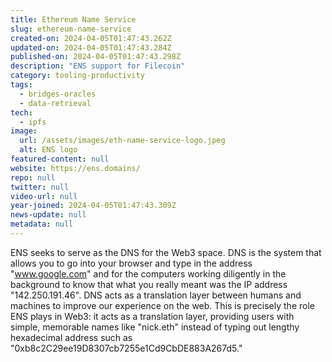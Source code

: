```yaml
---
title: Ethereum Name Service
slug: ethereum-name-service
created-on: 2024-04-05T01:47:43.262Z
updated-on: 2024-04-05T01:47:43.284Z
published-on: 2024-04-05T01:47:43.298Z
description: "ENS support for Filecoin"
category: tooling-productivity
tags:
  - bridges-oracles
  - data-retrieval
tech:
  - ipfs
image:
  url: /assets/images/eth-name-service-logo.jpeg
  alt: ENS logo
featured-content: null
website: https://ens.domains/
repo: null
twitter: null
video-url: null
year-joined: 2024-04-05T01:47:43.309Z
news-update: null
metadata: null
---
```


ENS seeks to serve as the DNS for the Web3 space. DNS is the system that allows you to go into your browser and type in the address "www.google.com" and for the computers working diligently in the background to know that what you really meant was the IP address "142.250.191.46". DNS acts as a translation layer between humans and machines to improve our experience on the web. This is precisely the role ENS plays in Web3: it acts as a translation layer, providing users with simple, memorable names like "nick.eth" instead of typing out lengthy hexadecimal address such as "0xb8c2C29ee19D8307cb7255e1Cd9CbDE883A267d5."
